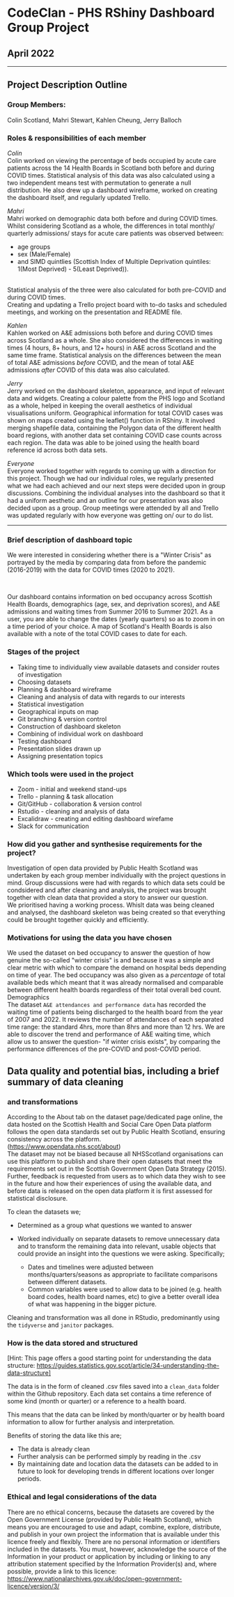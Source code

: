 # CodeClan - PHS RShiny Dashboard Group Project
## April 2022

___

## Project Description Outline

### Group Members:

Colin Scotland, Mahri Stewart, Kahlen Cheung, Jerry Balloch


### Roles & responsibilities of each member

*Colin*
<br>
Colin worked on viewing the percentage of beds occupied by acute care patients
across the 14 Health Boards in Scotland both before and during COVID times. 
Statistical analysis of this data was also calculated using a two independent 
means test with permutation to generate a null distribution. He also drew up a 
dashboard wireframe, worked on creating the dashboard itself, and regularly 
updated Trello. 
<br>

*Mahri*
<br>
Mahri worked on demographic data both before and during COVID times. Whilst 
considering Scotland as a whole, the differences in total monthly/ quarterly 
admissions/ stays for acute care patients was observed between:
* age groups
* sex (Male/Female)
* and SIMD quintlies (Scottish Index of Multiple Deprivation quintiles: 
1(Most Deprived) - 5(Least Deprived)). 
<br>
Statistical analysis of the three were also calculated for both pre-COVID and 
during COVID times. 
<br>
Creating and updating a Trello project board with to-do tasks and scheduled 
meetings, and working on the presentation and README file. 
<br>

*Kahlen*
<br>
Kahlen worked on A&E admissions both before and during COVID times across 
Scotland as a whole. She also considered the differences in waiting times (4 
hours, 8+ hours, and 12+ hours) in A&E across Scotland and the same time 
frame. Statistical analysis on the differences between the mean of total A&E 
admissions _before_ COVID, and the mean of total A&E admissions _after_ COVID of 
this data was also calculated.
<br>

*Jerry*
<br>
Jerry worked on the dashboard skeleton, appearance, and input of relevant data 
and widgets. Creating a colour palette from the PHS logo and Scotland as a whole, 
helped in keeping the overall aesthetics of individual visualisations uniform. 
Geographical information for total COVID cases was shown on maps created using 
the leaflet() function in RShiny. It involved merging shapefile data, containing 
the Polygon data of the different health board regions, with another data set 
containing COVID case counts across each region. The data was able to be joined 
using the health board reference id across both data sets.
<br>

*Everyone*
<br>
Everyone worked together with regards to coming up with a direction for this 
project. Though we had our individual roles, we regularly presented what we had 
each achieved and our next steps were decided upon in group discussions. 
Combining the individual analyses into the dashboard so that it had a uniform 
aesthetic and an outline for our presentation was also decided upon as a group.
Group meetings were attended by all and Trello was updated regularly with how
everyone was getting on/ our to do list.

___ 

### Brief description of dashboard topic

We were interested in considering whether there is a "Winter Crisis" as 
portrayed by the media by comparing data from before the pandemic (2016-2019) 
with the data for COVID times (2020 to 2021).

<br>

Our dashboard contains information on bed occupancy across Scottish Health 
Boards, demographics (age, sex, and deprivation scores), and A&E admissions and 
waiting times from Summer 2016 to Summer 2021. As a user, you are able to change
the dates (yearly quarters) so as to zoom in on a time period of your choice.
A map of Scotland's Health Boards is also available with a note of the total 
COVID cases to date for each.
<br>

### Stages of the project

* Taking time to individually view available datasets and consider routes of 
investigation
* Choosing datasets
* Planning & dashboard wireframe 
* Cleaning and analysis of data with regards to our interests
* Statistical investigation
* Geographical inputs on map
* Git branching & version control
* Construction of dashboard skeleton
* Combining of individual work on dashboard
* Testing dashboard
* Presentation slides drawn up
* Assigning presentation topics

### Which tools were used in the project

* Zoom - initial and weekend stand-ups
* Trello - planning & task allocation
* Git/GitHub - collaboration & version control
* Rstudio - cleaning and analysis of data
* Excalidraw - creating and editing dashboard wirefame
* Slack for communication 

### How did you gather and synthesise requirements for the project?

Investigation of open data provided by Public Health Scotland was undertaken by
each group member individually with the project questions in mind. 
Group discussions were had with regards to which data sets could be condsidered
and after cleaning and analysis, the project was brought together with clean 
data that provided a story to answer our question. 
<br>
We prioritised having a working process. Whislt data was being cleaned and 
analysed, the dashboard skeleton was being created so that everything could be
brought together quickly and efficiently.


### Motivations for using the data you have chosen

We used the dataset on bed occupancy to answer the question of how genuine
the so-called "winter crisis" is and because it was a simple and clear metric 
with which to compare the demand on hospital beds depending on time of year.
The bed occupancy was also given as a *percentage* of total available beds which 
meant that it was already normalised and comparable between different health boards
regardless of their total overall bed count.
<br>
Demographics
<br>
The dataset `A&E attendances and performance data` has recorded the waiting time 
of patients being discharged to the health board from the year of 2007 and 2022. 
It reviews the number of attendances of each separated time range: the standard 
4hrs, more than 8hrs and more than 12 hrs. We are able to discover the trend and 
performance of A&E waiting time, which allow us to answer the question- "if winter 
crisis exists", by comparing the performance differences of the pre-COVID and 
post-COVID period.

## Data quality and potential bias, including a brief summary of data cleaning 
### and transformations

According to the About tab on the dataset page/dedicated page online, the data
hosted on the Scottish Health and Social Care Open Data platform follows the 
open data standards set out by Public Health Scotland, ensuring consistency 
across the platform.
<br> (https://www.opendata.nhs.scot/about)
<br>
The dataset may not be biased because all NHSScotland organisations can use this 
platform to publish and share their open datasets that meet the requirements set 
out in the Scottish Government Open Data Strategy (2015). 
<br>
Further, feedback is requested from users as to which data they wish to see in 
the future and how their experiences of using the available data, and before 
data is released on the open data platform it is first assessed for statistical 
disclosure.

To clean the datasets we;

* Determined as a group what questions we wanted to answer
* Worked individually on separate datasets to remove unnecessary data and to 
transform the remaining data into relevant, usable objects that could provide an
insight into the questions we were asking.  Specifically;
  
  * Dates and timelines were adjusted between months/quarters/seasons as 
  appropriate to facilitate comparisons between different datasets.
  * Common variables were used to allow data to be joined (e.g. health board 
  codes, health board names, etc) to give a better overall idea of what was
  happening in the bigger picture.

Cleaning and transformation was all
done in RStudio, predominantly using the `tidyverse` and `janitor` packages.

### How is the data stored and structured

[Hint: This page offers a good starting point for understanding the data structure: https://guides.statistics.gov.scot/article/34-understanding-the-data-structure]

The data is in the form of cleaned .csv files saved into a `clean_data` folder
within the Github repository.  Each data set contains a time reference of some 
kind (month or quarter) or a reference to a health board.

This means that the data can be linked by month/quarter or by health board 
information to allow for further analysis and interpretation.

Benefits of storing the data like this are;

 * The data is already clean
 * Further analysis can be performed simply by reading in the .csv
 * By maintaining date and location data the datasets can be added to in future
 to look for developing trends in different locations over longer periods.

### Ethical and legal considerations of the data

There are no ethical concerns, because the datasets are covered by the Open 
Government License (provided by Public Health Scotland), which means you are 
encouraged to use and adapt, combine, explore, distribute, and publish in your 
own project the information that is available under this licence freely and 
flexibly. There are no personal information or identifiers included in the 
datasets. You must, however, acknowledge the source of the Information in your 
product or application by including or linking to any attribution statement 
specified by the Information Provider(s) and, where possible, provide a link to 
this licence: 
https://www.nationalarchives.gov.uk/doc/open-government-licence/version/3/